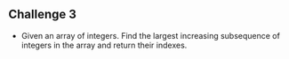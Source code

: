 ## Challenge 3

- Given an array of integers. Find the largest increasing subsequence of integers in the array and return their indexes.